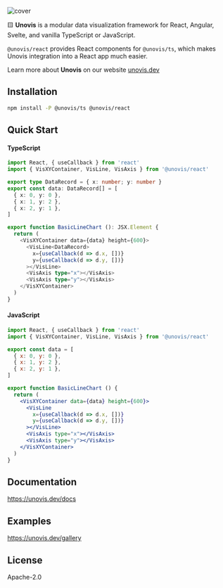 ![cover](https://user-images.githubusercontent.com/755708/194946760-13db0396-c429-4abb-8324-a5efae0455e2.png)

🟨 **Unovis** is a modular data visualization framework for React, Angular, Svelte, and vanilla TypeScript or JavaScript.

`@unovis/react` provides React components for `@unovis/ts`, which makes Unovis integration into a React
app much easier.

Learn more about **Unovis** on our website [unovis.dev](https://unovis.dev)

## Installation
```bash
npm install -P @unovis/ts @unovis/react
```

## Quick Start
#### TypeScript
```typescript jsx
import React, { useCallback } from 'react'
import { VisXYContainer, VisLine, VisAxis } from '@unovis/react'

export type DataRecord = { x: number; y: number }
export const data: DataRecord[] = [
  { x: 0, y: 0 },
  { x: 1, y: 2 },
  { x: 2, y: 1 },
]

export function BasicLineChart (): JSX.Element {
  return (
    <VisXYContainer data={data} height={600}>
      <VisLine<DataRecord>
        x={useCallback(d => d.x, [])}
        y={useCallback(d => d.y, [])}
      ></VisLine>
      <VisAxis type="x"></VisAxis>
      <VisAxis type="y"></VisAxis>
    </VisXYContainer>
  )
}
```

#### JavaScript
```jsx
import React, { useCallback } from 'react'
import { VisXYContainer, VisLine, VisAxis } from '@unovis/react'

export const data = [
  { x: 0, y: 0 },
  { x: 1, y: 2 },
  { x: 2, y: 1 },
]

export function BasicLineChart () {
  return (
    <VisXYContainer data={data} height={600}>
      <VisLine
        x={useCallback(d => d.x, [])}
        y={useCallback(d => d.y, [])}
      ></VisLine>
      <VisAxis type="x"></VisAxis>
      <VisAxis type="y"></VisAxis>
    </VisXYContainer>
  )
}
```

## Documentation
https://unovis.dev/docs

## Examples
https://unovis.dev/gallery

## License
Apache-2.0

